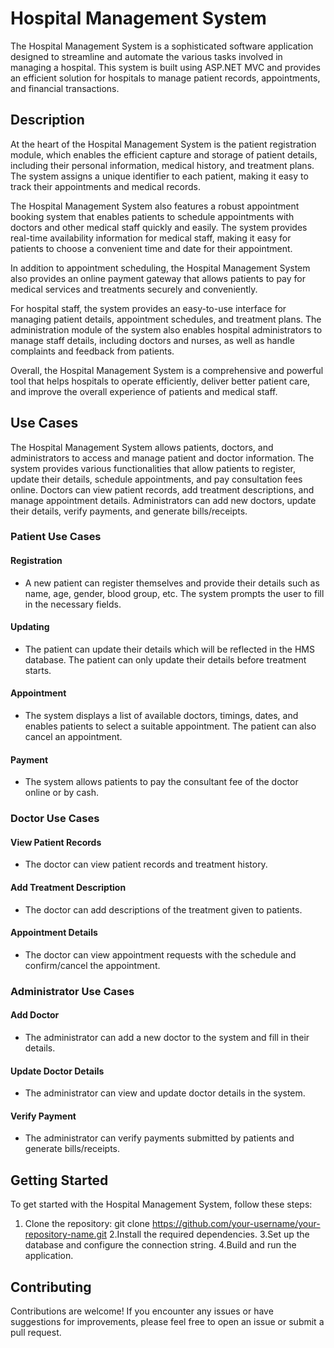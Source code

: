 # Hospital Management System

The Hospital Management System is a sophisticated software application designed to streamline and automate the various tasks involved in managing a hospital. This system is built using ASP.NET MVC and provides an efficient solution for hospitals to manage patient records, appointments, and financial transactions.

## Description

At the heart of the Hospital Management System is the patient registration module, which enables the efficient capture and storage of patient details, including their personal information, medical history, and treatment plans. The system assigns a unique identifier to each patient, making it easy to track their appointments and medical records.

The Hospital Management System also features a robust appointment booking system that enables patients to schedule appointments with doctors and other medical staff quickly and easily. The system provides real-time availability information for medical staff, making it easy for patients to choose a convenient time and date for their appointment.

In addition to appointment scheduling, the Hospital Management System also provides an online payment gateway that allows patients to pay for medical services and treatments securely and conveniently.

For hospital staff, the system provides an easy-to-use interface for managing patient details, appointment schedules, and treatment plans. The administration module of the system also enables hospital administrators to manage staff details, including doctors and nurses, as well as handle complaints and feedback from patients.

Overall, the Hospital Management System is a comprehensive and powerful tool that helps hospitals to operate efficiently, deliver better patient care, and improve the overall experience of patients and medical staff.

## Use Cases

The Hospital Management System allows patients, doctors, and administrators to access and manage patient and doctor information. The system provides various functionalities that allow patients to register, update their details, schedule appointments, and pay consultation fees online. Doctors can view patient records, add treatment descriptions, and manage appointment details. Administrators can add new doctors, update their details, verify payments, and generate bills/receipts.

### Patient Use Cases

#### Registration

- A new patient can register themselves and provide their details such as name, age, gender, blood group, etc. The system prompts the user to fill in the necessary fields.

#### Updating

- The patient can update their details which will be reflected in the HMS database. The patient can only update their details before treatment starts.

#### Appointment

- The system displays a list of available doctors, timings, dates, and enables patients to select a suitable appointment. The patient can also cancel an appointment.

#### Payment

- The system allows patients to pay the consultant fee of the doctor online or by cash.

### Doctor Use Cases

#### View Patient Records

- The doctor can view patient records and treatment history.

#### Add Treatment Description

- The doctor can add descriptions of the treatment given to patients.

#### Appointment Details

- The doctor can view appointment requests with the schedule and confirm/cancel the appointment.

### Administrator Use Cases

#### Add Doctor

- The administrator can add a new doctor to the system and fill in their details.

#### Update Doctor Details

- The administrator can view and update doctor details in the system.

#### Verify Payment

- The administrator can verify payments submitted by patients and generate bills/receipts.

## Getting Started

To get started with the Hospital Management System, follow these steps:

1. Clone the repository:
git clone https://github.com/your-username/your-repository-name.git
2.Install the required dependencies.
3.Set up the database and configure the connection string.
4.Build and run the application.

## Contributing
Contributions are welcome! If you encounter any issues or have suggestions for improvements, please feel free to open an issue or submit a pull request.

